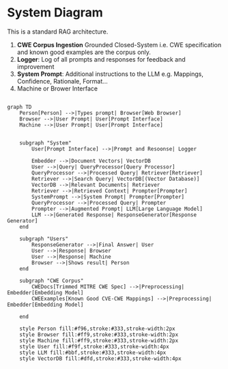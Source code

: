 

# System Diagram

This is a standard RAG architecture.

1. **CWE Corpus Ingestion** Grounded Closed-System i.e. CWE specification and known good examples are the corpus only.
2. **Logger**: Log of all prompts and responses for feedback and improvement
3. **System Prompt**: Additional instructions to the LLM e.g. Mappings, Confidence, Rationale, Format...
4. Machine or Brower Interface


```mermaid

graph TD
    Person[Person] -->|Types prompt| Browser[Web Browser]
    Browser -->|User Prompt| User[Prompt Interface]
    Machine -->|User Prompt| User[Prompt Interface]
    
    
    subgraph "System"
        User[Prompt Interface] -->|Prompt and Resoonse| Logger

        Embedder -->|Document Vectors| VectorDB
        User -->|Query| QueryProcessor[Query Processor]
        QueryProcessor -->|Processed Query| Retriever[Retriever]
        Retriever -->|Search Query| VectorDB[(Vector Database)]
        VectorDB -->|Relevant Documents| Retriever
        Retriever -->|Retrieved Context| Prompter[Prompter]
        SystemPrompt -->|System Prompt| Prompter[Prompter]
        QueryProcessor -->|Processed Query| Prompter
        Prompter -->|Augmented Prompt| LLM[Large Language Model]
        LLM -->|Generated Response| ResponseGenerator[Response Generator]
    end

    subgraph "Users"
        ResponseGenerator -->|Final Answer| User
        User -->|Response| Browser
        User -->|Response| Machine
        Browser -->|Shows result| Person
    end

    subgraph "CWE Corpus"
        CWEDocs[Trimmed MITRE CWE Spec] -->|Preprocessing| Embedder[Embedding Model]
        CWEExamples[Known Good CVE-CWE Mappings] -->|Preprocessing| Embedder[Embedding Model]

    end

    style Person fill:#f96,stroke:#333,stroke-width:2px
    style Browser fill:#ff9,stroke:#333,stroke-width:2px
    style Machine fill:#ff9,stroke:#333,stroke-width:2px
    style User fill:#f9f,stroke:#333,stroke-width:4px
    style LLM fill:#bbf,stroke:#333,stroke-width:4px
    style VectorDB fill:#dfd,stroke:#333,stroke-width:4px

```

